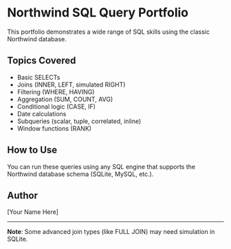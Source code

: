 # Northwind SQL Query Portfolio

This portfolio demonstrates a wide range of SQL skills using the classic Northwind database.

## Topics Covered
- Basic SELECTs
- Joins (INNER, LEFT, simulated RIGHT)
- Filtering (WHERE, HAVING)
- Aggregation (SUM, COUNT, AVG)
- Conditional logic (CASE, IF)
- Date calculations
- Subqueries (scalar, tuple, correlated, inline)
- Window functions (RANK)

## How to Use
You can run these queries using any SQL engine that supports the Northwind database schema (SQLite, MySQL, etc.).

## Author
[Your Name Here]

---

**Note**: Some advanced join types (like FULL JOIN) may need simulation in SQLite.
